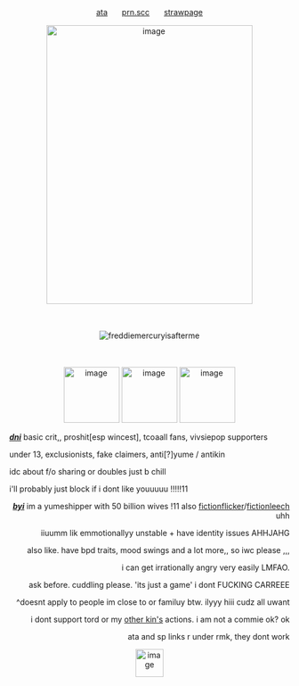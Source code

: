    <!-- LINKS -->
<p align="center">  <a href="">ata</a>ㅤㅤ<a href="https://pronouns.cc/@140roaches">prn.scc</a>ㅤㅤ<a href="">strawpage</a></p>
   <!-- LINKS -->


   <!-- IMAGES -->
   <p align="center">
<img width="370" height="500" alt="image" src="https://files.catbox.moe/ddr5lv.png" />
</h4>
<p>ㅤ
</p>
   <!-- CLICK COUNTER -->
 <p align="center"> <img src="https://komarev.com/ghpvc/?username=freddiemercuryisafterme&label=SOLDIERS&color=ff2a00&style=flat" alt="freddiemercuryisafterme" /> </p>
   <!-- CLICK COUNTER -->


   <!-- IMAGES -->
<p>ㅤ
</p>
<p align="center">
<img width="100" height="100" alt="image" src="https://64.media.tumblr.com/5d948f9609f7952c0e9d9f2da0df8db6/3d1e741ab65cd680-32/s640x960/b0f27ae421a42de0014420660c3af6473c0550d5.gifv" />
<img width="100" height="100" alt="image" src="https://64.media.tumblr.com/8ab130d407078ada9a7bfb42adf2a3ac/a97b5c99ff463d20-58/s640x960/e9c9f46dfb33ff6ac766cecf9018c22048efdfbc.jpg" />
<img width="100" height="100" alt="image" src="https://64.media.tumblr.com/981214b290e2e22b0e982e8af0f7749a/faf5c2851388d608-ef/s100x200/914446f20a033c238c6719861e29304a569a4761.gifv" />
</p>
   <!-- IMAGES -->


   <!-- DNI -->
<p align="left">
  <ins><b><em>dni</em></b></ins> basic crit,, proshit[esp wincest], tcoaall fans, vivsiepop supporters

 under 13, exclusionists, fake claimers, anti[?]yume / antikin
 
 idc about f/o sharing or doubles just b chill


i'll probably just block if i dont like youuuuu !!!!!11
</p>
   <!-- DNI -->


   <!-- BYI -->
<p align="right"><ins><b><em>byi</em></b></ins> im a yumeshipper with 50 billion wives !11 also <a href="https://otherkin.fandom.com/wiki/Fictionflicker">fictionflicker</a>/<a href="https://otherkin.fandom.com/wiki/Fictionleech">fictionleech</a> uhh
 <p align="right">iiuumm lik emmotionallyy unstable + have identity issues AHHJAHG</p>
 <p align="right">
 also like. have bpd traits, mood swings and a lot more,, so iwc please ,,,</p>
   <p align="right">
i can get irrationally angry very easily LMFAO. 
</p>
<p align="right">
ask before. cuddling please. 'its just a game' i dont FUCKING CARREEE</p>
<p align="right">
  ^doesnt apply to people im close to or familuy btw. ilyyy hiii cudz all uwant
</p>
<p align="right">
 i dont support tord or my <a href="https://pronouns.cc/@140roaches/kin%20list">other kin's</a> actions. i am not a commie ok? ok
</p>
<p align="right">
   ata and sp links r under rmk, they dont work
</p>
<p align="center">
<img  width="50" height="50" alt="image" src="https://64.media.tumblr.com/1c421321ab3b8f1ef461c3416ea7aa16/9d5f35b153da30cc-bc/s75x75_c1/ae9778f44f11c18bab34ba6bf75c525bdc014b23.gifv" />
</p>
<!-- BYI -->
